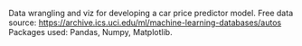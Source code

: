 Data wrangling and viz for developing a car price predictor model.
Free data source: https://archive.ics.uci.edu/ml/machine-learning-databases/autos
Packages used: Pandas, Numpy, Matplotlib.